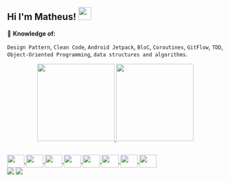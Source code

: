 <h2> Hi I'm Matheus! <img src="https://media.giphy.com/media/WUlplcMpOCEmTGBtBW/giphy.gif" width="30"></h2> 

🧐 **Knowledge of:**<br>

`Design Pattern`, `Clean Code`, `Android Jetpack`, `BloC`, `Coroutines`, `GitFlow`, `TDD`, `Object-Oriented Programming`, `data structures and algorithms`.

<div align="center">
  <a href="https://github.com/Mathvdias">
  <img height="180em" src="https://github-readme-stats.vercel.app/api?username=Mathvdias&show_icons=true&theme=dark&include_all_commits=true&count_private=true"/>
  <img  height="180em" src="https://github-readme-stats.vercel.app/api/top-langs/?username=Mathvdias&layout=compact&langs_count=7&theme=dark"/>
</div>

##  

<img align="center" height="30" width="40" src="https://cdn.jsdelivr.net/gh/devicons/devicon/icons/androidstudio/androidstudio-original.svg" />
<img align="center" height="30" width="40" src="https://cdn.jsdelivr.net/gh/devicons/devicon/icons/xcode/xcode-original.svg" />
<img align="center" height="30" width="40" src="https://cdn.jsdelivr.net/gh/devicons/devicon/icons/vscode/vscode-original.svg" />
<img align="center" height="30" width="40" src="https://cdn.jsdelivr.net/gh/devicons/devicon/icons/kotlin/kotlin-original.svg" />
<img align="center" height="30" width="40" src="https://cdn.jsdelivr.net/gh/devicons/devicon/icons/flutter/flutter-original.svg" />
<img align="center" height="30" width="40" src="https://cdn.jsdelivr.net/gh/devicons/devicon/icons/swift/swift-original.svg" />
<img align="center" height="30" width="40" src="https://cdn.jsdelivr.net/gh/devicons/devicon/icons/git/git-original.svg" />
<img align="center" height="30" width="40" src="https://cdn.jsdelivr.net/gh/devicons/devicon/icons/jira/jira-original-wordmark.svg" />
  
  
<div> 
  <a href="mailto:mattmvc56@gmail.com" target="_blank"><img src="https://img.shields.io/badge/Gmail-D14836?style=for-the-badge&logo=gmail&logoColor=white" target="_blank"></a>  
    <a href="https://www.linkedin.com/in/matheusvdias" target="_blank"><img src="https://img.shields.io/badge/-LinkedIn-%230077B5?style=for-the-badge&logo=linkedin&logoColor=white" target="_blank"></a> 
</div>  
